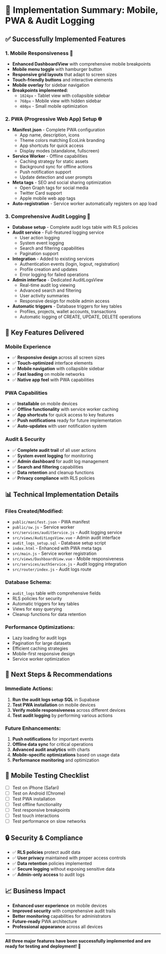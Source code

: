 # 🚀 **Implementation Summary: Mobile, PWA & Audit Logging**

## ✅ **Successfully Implemented Features**

### **1. Mobile Responsiveness** 📱

- **Enhanced DashboardView** with comprehensive mobile breakpoints
- **Mobile menu toggle** with hamburger button
- **Responsive grid layouts** that adapt to screen sizes
- **Touch-friendly buttons** and interactive elements
- **Mobile overlay** for sidebar navigation
- **Breakpoints implemented:**
  - `1024px` - Tablet view with collapsible sidebar
  - `768px` - Mobile view with hidden sidebar
  - `480px` - Small mobile optimization

### **2. PWA (Progressive Web App) Setup** 🌐

- **Manifest.json** - Complete PWA configuration
  - App name, description, icons
  - Theme colors matching EcoLink branding
  - App shortcuts for quick access
  - Display modes (standalone, fullscreen)
- **Service Worker** - Offline capabilities
  - Caching strategy for static assets
  - Background sync for offline actions
  - Push notification support
  - Update detection and user prompts
- **Meta tags** - SEO and social sharing optimization
  - Open Graph tags for social media
  - Twitter Card support
  - Apple mobile web app tags
- **Auto-registration** - Service worker automatically registers on app load

### **3. Comprehensive Audit Logging** 📝

- **Database setup** - Complete audit logs table with RLS policies
- **Audit service** - Full-featured logging service
  - User action logging
  - System event logging
  - Search and filtering capabilities
  - Pagination support
- **Integration** - Added to existing services
  - Authentication events (login, logout, registration)
  - Profile creation and updates
  - Error logging for failed operations
- **Admin interface** - Dedicated AuditLogsView
  - Real-time audit log viewing
  - Advanced search and filtering
  - User activity summaries
  - Responsive design for mobile admin access
- **Automatic triggers** - Database triggers for key tables
  - Profiles, projects, wallet accounts, transactions
  - Automatic logging of CREATE, UPDATE, DELETE operations

## 🎯 **Key Features Delivered**

### **Mobile Experience**

- ✅ **Responsive design** across all screen sizes
- ✅ **Touch-optimized** interface elements
- ✅ **Mobile navigation** with collapsible sidebar
- ✅ **Fast loading** on mobile networks
- ✅ **Native app feel** with PWA capabilities

### **PWA Capabilities**

- ✅ **Installable** on mobile devices
- ✅ **Offline functionality** with service worker caching
- ✅ **App shortcuts** for quick access to key features
- ✅ **Push notifications** ready for future implementation
- ✅ **Auto-updates** with user notification system

### **Audit & Security**

- ✅ **Complete audit trail** of all user actions
- ✅ **System event logging** for monitoring
- ✅ **Admin dashboard** for audit log management
- ✅ **Search and filtering** capabilities
- ✅ **Data retention** and cleanup functions
- ✅ **Privacy compliance** with RLS policies

## 📊 **Technical Implementation Details**

### **Files Created/Modified:**

- `public/manifest.json` - PWA manifest
- `public/sw.js` - Service worker
- `src/services/auditService.js` - Audit logging service
- `src/views/AuditLogsView.vue` - Admin audit interface
- `audit_logs_setup.sql` - Database setup script
- `index.html` - Enhanced with PWA meta tags
- `src/main.js` - Service worker registration
- `src/views/DashboardView.vue` - Mobile responsiveness
- `src/services/authService.js` - Audit logging integration
- `src/router/index.js` - Audit logs route

### **Database Schema:**

- `audit_logs` table with comprehensive fields
- RLS policies for security
- Automatic triggers for key tables
- Views for easy querying
- Cleanup functions for data retention

### **Performance Optimizations:**

- Lazy loading for audit logs
- Pagination for large datasets
- Efficient caching strategies
- Mobile-first responsive design
- Service worker optimization

## 🚀 **Next Steps & Recommendations**

### **Immediate Actions:**

1. **Run the audit logs setup SQL** in Supabase
2. **Test PWA installation** on mobile devices
3. **Verify mobile responsiveness** across different devices
4. **Test audit logging** by performing various actions

### **Future Enhancements:**

1. **Push notifications** for important events
2. **Offline data sync** for critical operations
3. **Advanced audit analytics** with charts
4. **Mobile-specific optimizations** based on usage data
5. **Performance monitoring** and optimization

## 📱 **Mobile Testing Checklist**

- [ ] Test on iPhone (Safari)
- [ ] Test on Android (Chrome)
- [ ] Test PWA installation
- [ ] Test offline functionality
- [ ] Test responsive breakpoints
- [ ] Test touch interactions
- [ ] Test performance on slow networks

## 🔒 **Security & Compliance**

- ✅ **RLS policies** protect audit data
- ✅ **User privacy** maintained with proper access controls
- ✅ **Data retention** policies implemented
- ✅ **Secure logging** without exposing sensitive data
- ✅ **Admin-only access** to audit logs

## 📈 **Business Impact**

- **Enhanced user experience** on mobile devices
- **Improved security** with comprehensive audit trails
- **Better monitoring** capabilities for administrators
- **Future-ready** PWA architecture
- **Professional appearance** across all devices

---

**All three major features have been successfully implemented and are ready for testing and deployment!** 🎉
